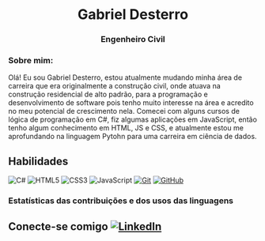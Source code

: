
<h1 align="center">Gabriel Desterro</h1>
<h3 align="center">Engenheiro Civil</h3>

### Sobre mim:

Olá! Eu sou Gabriel Desterro, estou atualmente mudando minha área de carreira que era originalmente a construção civil, onde atuava na construção residencial de alto padrão, para a programação e desenvolvimento de software pois tenho muito interesse na área e acredito no meu potencial de crescimento nela. Comecei com alguns cursos de lógica de programação em C#, fiz algumas aplicações em JavaScript, então tenho algum conhecimento em HTML, JS e CSS, e atualmente estou me aprofundando na linguagem Pytohn para uma carreira em ciência de dados.

## Habilidades
![C#](https://img.shields.io/badge/C%23-0D1117?style=for-the-badge&logo=c-sharp&logoColor=823085)
![HTML5](https://img.shields.io/badge/HTML5-E34F26?style=for-the-badge&logo=html5&logoColor=white)
![CSS3](https://img.shields.io/badge/CSS3-1572B6?style=for-the-badge&logo=css3&logoColor=white)
![JavaScript](https://img.shields.io/badge/JavaScript-F7DF1E?style=for-the-badge&logo=javascript&logoColor=black)
[![Git](https://img.shields.io/badge/Git-000?style=for-the-badge&logo=git&logoColor=E94D5F)](https://git-scm.com/doc)
[![GitHub](https://img.shields.io/badge/GitHub-000?style=for-the-badge&logo=github&logoColor=30A3DC)](https://docs.github.com/)

### Estatísticas das contribuições e dos usos das linguagens

## Conecte-se comigo [![LinkedIn](https://img.shields.io/badge/LinkedIn-0077B5?style=for-the-badge&logo=linkedin&logoColor=white)](www.linkedin.com/in/gabriel-desterro-b447861a1/)